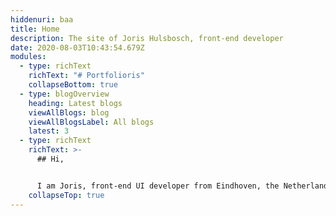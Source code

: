 ```yaml
---
hiddenuri: baa
title: Home
description: The site of Joris Hulsbosch, front-end developer
date: 2020-08-03T10:43:54.679Z
modules:
  - type: richText
    richText: "# Portfolioris"
    collapseBottom: true
  - type: blogOverview
    heading: Latest blogs
    viewAllBlogs: blog
    viewAllBlogsLabel: All blogs
    latest: 3
  - type: richText
    richText: >-
      ## Hi,


      I am Joris, front-end UI developer from Eindhoven, the Netherlands. I am specialized in responsive Web design and styleguides. I am a performance, progressive enhancement and accessibility advocate. I write clean, readable and scalable code to create beautiful online experiences for all users. Read [more about me](/about).
    collapseTop: true
---
```

